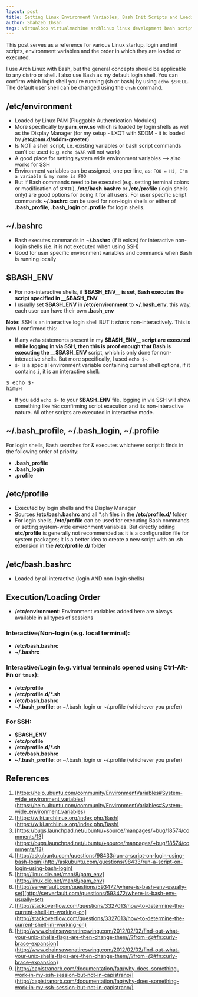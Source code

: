 ```yaml
---
layout: post
title: Setting Linux Environment Variables, Bash Init Scripts and Loading/Execution Order
author: Shahzeb Ihsan
tags: virtualbox virtualmachine archlinux linux development bash script etc environment pam
---
```


This post serves as a reference for various Linux startup, login and init scripts, environment variables and the order in which they are loaded or executed.

I use Arch Linux with Bash, but the general concepts should be applicable to any distro or shell. I also use Bash as my default login shell. You can confirm which login shell you're running (sh or bash) by using `echo $SHELL`. The default user shell can be changed using the `chsh` command. <!--more-->

## /etc/environment

- Loaded  by Linux PAM (Pluggable Authentication Modules)
- More specifically by __pam_env.so__ which is loaded by login shells as well as the Display Manager (for my setup - LXQT with SDDM - it is loaded by __/etc/pam.d/sddm-greeter__)
- Is NOT a shell script, i.e. existing variables or bash script commands can't be used (e.g. `echo $VAR` will not work)
- A good place for setting system wide environment variables --> also works for SSH
- Environment variables can be assigned, one per line, as: `FOO = Hi, I'm a variable & my name is FOO`
- But if Bash commands need to be executed (e.g. setting terminal colors or modification of `$PATH`), __/etc/bash.bashrc__ or __/etc/profile__ (login shells only) are good options for doing it for all users. For user specific script commands __~/.bashrc__ can be used for non-login shells or either of __.bash_profile__, __.bash_login__ or __.profile__ for login shells.

## ~/.bashrc

- Bash executes commands in __~/.bashrc__ (if it exists) for interactive non-login shells (i.e. it is not executed when using SSH)
- Good for user specific environment variables and commands when Bash is running locally

## $BASH_ENV

- For non-interactive shells, if __$BASH_ENV__ is set, Bash executes the script specified in __$BASH_ENV__
- I usually set __$BASH_ENV__ in __/etc/environment__ to __~/.bash_env__, this way, each user can have their own __.bash_env__

__Note:__ SSH is an interactive login shell BUT it _starts_ non-interactively. This is how I confirmed this:

- If any `echo` statements present in my __$BASH_ENV__ script are executed while logging in via SSH, then this is proof enough that Bash is executing the __$BASH_ENV__ script, which is only done for non-interactive shells. But more specifically, I used `echo $-`.
- `$-` is a special environment variable containing current shell options, if it contains `i`, it is an interactive shell:

<pre>
$ echo $-
himBH
</pre>

- If you add `echo $-` to your __$BASH_ENV__ file, logging in via SSH will show something like `hBc` confirming script execution and its non-interactive nature. All other scripts are executed in interactive mode.

~/.bash_profile, ~/.bash_login, ~/.profile
---

For login shells, Bash searches for & executes whichever script it finds in the following order of priority:

- __.bash_profile__
- __.bash_login__
- __.profile__

## /etc/profile

- Executed by login shells and the Display Manager
- Sources __/etc/bash.bashrc__ and all *.sh<!--*--> files in the __/etc/profile.d/__ folder
- For login shells, __/etc/profile__ can be used for executing Bash commands or setting system-wide environment variables. But directly editing __etc/profile__ is generally not recommended as it is a configuration file for system packages; it is a better idea to create a new script with an .sh extension in the __/etc/profile.d/__ folder

## /etc/bash.bashrc

- Loaded by all interactive (login AND non-login shells)

## Execution/Loading Order

- __/etc/environment__: Environment variables added here are always available in all types of sessions

### Interactive/Non-login (e.g. local terminal):

- __/etc/bash.bashrc__
- __~/.bashrc__

### Interactive/Login (e.g. virtual terminals opened using Ctrl-Alt-Fn or `tmux`):

- __/etc/profile__
- __/etc/profile.d/*.sh__
- __/etc/bash.bashrc__
- __~/.bash_profile__: or ~/.bash_login or ~/.profile (whichever you prefer)

### For SSH:

- __$BASH_ENV__
- __/etc/profile__
- __/etc/profile.d/*.sh__
- __/etc/bash.bashrc__
- __~/.bash_profile__: or ~/.bash_login or ~/.profile (whichever you prefer)

## References

1. [https://help.ubuntu.com/community/EnvironmentVariables#System-wide_environment_variables](https://help.ubuntu.com/community/EnvironmentVariables#System-wide_environment_variables)
2. [https://wiki.archlinux.org/index.php/Bash](https://wiki.archlinux.org/index.php/Bash)
3. [https://bugs.launchpad.net/ubuntu/+source/manpages/+bug/18574/comments/13](https://bugs.launchpad.net/ubuntu/+source/manpages/+bug/18574/comments/13)
4. [http://askubuntu.com/questions/98433/run-a-script-on-login-using-bash-login](http://askubuntu.com/questions/98433/run-a-script-on-login-using-bash-login)
5. [http://linux.die.net/man/8/pam_env](http://linux.die.net/man/8/pam_env)
6. [http://serverfault.com/questions/593472/where-is-bash-env-usually-set](http://serverfault.com/questions/593472/where-is-bash-env-usually-set)
7. [http://stackoverflow.com/questions/3327013/how-to-determine-the-current-shell-im-working-on](http://stackoverflow.com/questions/3327013/how-to-determine-the-current-shell-im-working-on)
8. [http://www.chainsawonatireswing.com/2012/02/02/find-out-what-your-unix-shells-flags-are-then-change-them//?from=@#fn:curly-brace-expansion](http://www.chainsawonatireswing.com/2012/02/02/find-out-what-your-unix-shells-flags-are-then-change-them//?from=@#fn:curly-brace-expansion)
9. [http://capistranorb.com/documentation/faq/why-does-something-work-in-my-ssh-session-but-not-in-capistrano/](http://capistranorb.com/documentation/faq/why-does-something-work-in-my-ssh-session-but-not-in-capistrano/)

